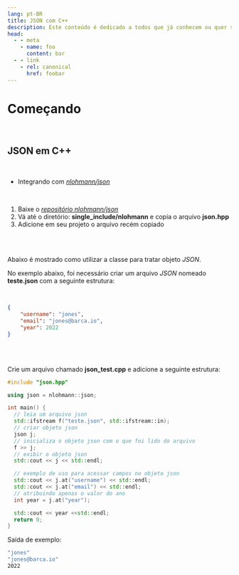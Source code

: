 ```yaml
---
lang: pt-BR
title: JSON com C++
description: Este conteúdo é dedicado a todos que já conhecem ou quer saber mais sobre a linguagem de programação C/C++.
head:
  - - meta
    - name: foo
      content: bar
  - - link
    - rel: canonical
      href: foobar
---
```



# Começando

<br/>

## JSON em C++

<br/>

* Integrando com [_nlohmann/json_](https://github.com/nlohmann/json)


<br/>


1. Baixe o [_repositório nlohmann/json_](https://github.com/nlohmann/json)
2. Vá até o diretório: **single_include/nlohmann** e copia o arquivo **json.hpp** 
3. Adicione em seu projeto o arquivo recém copiado

<br/>
<br/>

Abaixo é mostrado como utilizar a classe para tratar objeto *JSON*. 

No exemplo abaixo, foi necessário criar um arquivo *JSON* nomeado **teste.json** com a seguinte estrutura:

<br/>

```json
{
	"username": "jones",
	"email": "jones@barca.io",
	"year": 2022
}
```

<br/>
<br/>

Crie um arquivo chamado **json_test.cpp** e adicione a seguinte estrutura:

```c++
#include "json.hpp"

using json = nlohmann::json;

int main() {
  // leia um arquivo json
  std::ifstream f("teste.json", std::ifstream::in);
  // criar objeto json
  json j; 
  // inicializa o objeto json com o que foi lido do arquivo
  f >> j; 
  // exibir o objeto json
  std::cout << j << std::endl; 

  // exemplo de uso para acessar campos no objeto json
  std::cout << j.at("username") << std::endl;
  std::cout << j.at("email") << std::endl;
  // atribuindo apenas o valor do ano
  int year = j.at("year");

  std::cout << year <<std::endl;
  return 0;
}
```

Saída de exemplo:


```sh
"jones"
"jones@barca.io"
2022
```